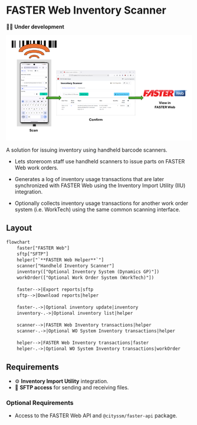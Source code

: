 # FASTER Web Inventory Scanner

🧑‍💻 **Under development**

![Inventory Scanner Module Workflow](./docs/scanConfirmView.png)

A solution for issuing inventory using handheld barcode scanners.

- Lets storeroom staff use handheld scanners to issue parts on FASTER Web work orders.

- Generates a log of inventory usage transactions that are later synchronized with FASTER Web
  using the Inventory Import Utility (IIU) integration.

- Optionally collects inventory usage transactions for another work order system (i.e. WorkTech)
  using the same common scanning interface.

## Layout

```mermaid
flowchart
    faster["FASTER Web"]
    sftp["SFTP"]
    helper["`**FASTER Web Helper**`"]
    scanner["Handheld Inventory Scanner"]
    inventory(["Optional Inventory System (Dynamics GP)"])
    workOrder(["Optional Work Order System (WorkTech)"])

    faster-->|Export reports|sftp
    sftp-->|Download reports|helper

    faster-.->|Optional inventory update|inventory
    inventory-.->|Optional inventory list|helper

    scanner-->|FASTER Web Inventory transactions|helper
    scanner-.->|Optional WO System Inventory transactions|helper

    helper-->|FASTER Web Inventory transactions|faster
    helper-.->|Optional WO System Inventory transactions|workOrder
```

## Requirements

- ⚙️ **Inventory Import Utility** integration.
- 📂 **SFTP access** for sending and receiving files.

### Optional Requirements

- Access to the FASTER Web API and `@cityssm/faster-api` package.
